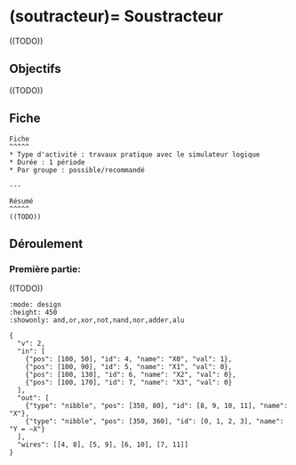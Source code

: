 (soutracteur)=
Soustracteur
============

((TODO))

## Objectifs
((TODO))


## Fiche
````{panels}
Fiche
^^^^^
* Type d'activité : travaux pratique avec le simulateur logique
* Durée : 1 période
* Par groupe : possible/recommandé

---

Résumé
^^^^^
((TODO))

````

## Déroulement

### Première partie: 

((TODO))

```{logic}
:mode: design
:height: 450
:showonly: and,or,xor,not,nand,nor,adder,alu

{
  "v": 2,
  "in": [
    {"pos": [100, 50], "id": 4, "name": "X0", "val": 1},
    {"pos": [100, 90], "id": 5, "name": "X1", "val": 0},
    {"pos": [100, 130], "id": 6, "name": "X2", "val": 0},
    {"pos": [100, 170], "id": 7, "name": "X3", "val": 0}
  ],
  "out": [
    {"type": "nibble", "pos": [350, 80], "id": [8, 9, 10, 11], "name": "X"},
    {"type": "nibble", "pos": [350, 360], "id": [0, 1, 2, 3], "name": "Y = –X"}
  ],
  "wires": [[4, 8], [5, 9], [6, 10], [7, 11]]
}
```
